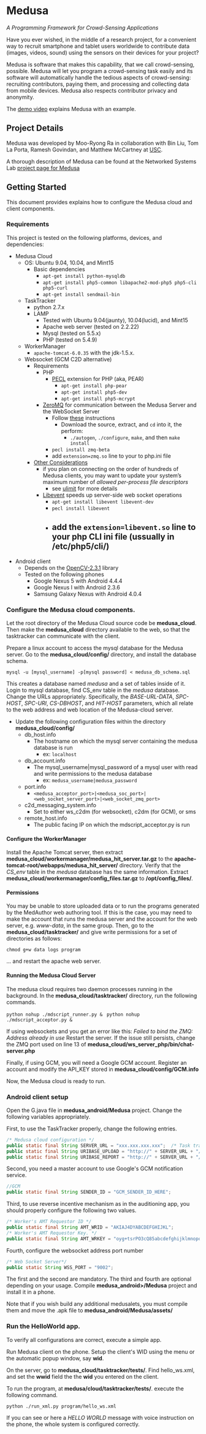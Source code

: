 # Medusa
*A Programming Framework for Crowd-Sensing Applications*

Have you ever wished, in the middle of a research project, for a 
convenient way to recruit smartphone and tablet users worldwide 
to contribute data (images, videos, sound) using the sensors on 
their devices for your project?

Medusa is software that makes this capability, that we call 
crowd-sensing, possible. Medusa will let you program a crowd-sensing 
task easily and its software will automatically handle the tedious 
aspects of crowd-sensing: recruiting contributors, paying them, 
and processing and collecting data from mobile devices. 
Medusa also respects contributor privacy and anonymity.

The [demo video](http://www.youtube.com/watch?v=jL1dGA21ciA) explains 
Medusa with an example.

## Project Details

Medusa was developed by Moo-Ryong Ra in collaboration with Bin Liu, Tom La Porta, Ramesh Govindan, and Matthew McCartney at [USC](http://www.usc.edu).

A thorough description of Medusa can be found at the Networked Systems Lab [project page for Medusa](http://nsl.cs.usc.edu/Projects/Medusa) 

## Getting Started

This document provides explains how to configure the Medusa cloud and client components.

### Requirements

This project is tested on the following platforms, devices, and dependencies:

- Medusa Cloud
    - OS: Ubuntu 9.04, 10.04, and Mint15
        - Basic dependencies
            - ```apt-get install python-mysqldb```
            - ```apt-get install php5-common libapache2-mod-php5 php5-cli php5-curl```
            - ```apt-get install sendmail-bin```
    - TaskTracker
        - python 2.7.x
        - LAMP
            - Tested with Ubuntu 9.04(jaunty), 10.04(lucid), and Mint15
            - Apache web server (tested on 2.2.22)
            - Mysql (tested on 5.5.x)
            - PHP (tested on 5.4.9)
    - WorkerManager
        - ```apache-tomcat-6.0.35``` with the jdk-1.5.x.
    - Websocket (GCM C2D alternative)
        - Requirements
            - PHP
                - [PECL](http://pecl.php.net/) extension for PHP (aka, PEAR)
                    - ```apt-get install php-pear```
                    - ```apt-get install php5-dev```
                    - ```apt-get install php5-mcrypt```
            - [ZeroMQ](http://zeromq.org/) for communication between the Medusa Server and the  WebSocket Server
                - Follow [these](http://zeromq.org/bindings:php) instructions
                    - Download the source, extract, and ```cd``` into it, the perform:
                        - ```./autogen```, ```./configure```, ```make```, and then ```make install```
                - ```pecl install zmq-beta```
                - add ```extension=zmq.so``` line to your to php.ini file
        - [Other Considerations](http://socketo.me/docs/deploy)
            - if you plan on connecting on the order of hundreds of Medusa clients, you may want to update your system’s maximum number of *allowed per-process file descriptors*
                - see [ulimit](http://ss64.com/bash/ulimit.html) for more details
            - [Libevent](http://libevent.org/) speeds up server-side web socket operations
                - ```apt-get install libevent libevent-dev```
                - ```pecl install libevent```
                - add the ```extension=libevent.so``` line to your php CLI ini file (ussually in /etc/php5/cli/)
                    - 
- Android client
    - Depends on the [OpenCV-2.3.1](http://sourceforge.net/projects/opencvlibrary/files/opencv-android/2.3.1/OpenCV-2.3.1-android-bin.tar.bz2/download) library
    - Tested on the following phones
        - Google Nexus 5 with Android 4.4.4
        - Google Nexus I with Android 2.3.6
        - Samsung Galaxy Nexus with Android 4.0.4

### Configure the Medusa cloud components.

Let the root directory of the Medusa Cloud source code be **medusa_cloud**.
Then make the **medusa_cloud** directory available to the web, so that the tasktracker can communicate with the client.

Prepare a linux account to access the mysql database for the Medusa server.
Go to the **medusa_cloud/config/** directory, and install the database schema.

```mysql -u [mysql_username] -p[mysql password] < medusa_db_schema.sql```

This creates a database named *medusa* and a set of tables inside of it.
Login to mysql database, find CS_env table in the *medusa* database. Change the URLs appropriately.
Specifically, the *BASE-URL-DATA*, *SPC-HOST*, *SPC-URI*, *CS-DBHOST*, and *HIT-HOST* parameters, which all relate to the web address and web location of the Medusa-cloud server.


- Update the following configuration files within the directory **medusa_cloud/config/**
    - db_host.info
        - The hostname on which the mysql server containing the medusa database is run
            - ex: ```localhost```
    - db_account.info
        - The mysql_username|mysql_password of a mysql user with read and write permissions to the medusa database 
            - ex: ```medusa_username|medusa_password```
    - port.info
        - ```<medusa_acceptor_port>|<medusa_soc_port>|<web_socket_server_port>|<web_socket_zmq_port>```
    - c2d_messaging_system.info
        - Set to either ws_c2dm (for websocket), c2dm (for GCM), or sms
    - remote_host.info
        - The public facing IP on which the mdscript_acceptor.py is run

#### Configure the WorkerManager
Install the Apache Tomcat server, then extract **medusa_cloud/workermanager/medusa_hit_server.tar.gz** to the **apache-tomcat-root/webapps/medusa_hit_server/** directory. 
Verify that the *CS_env* table in the *medusa* database has the same information.
Extract **medusa_cloud/workermanager/config_files.tar.gz** to **/opt/config_files/**.

#### Permissions
You may be unable to store uploaded data or to run the programs generated by the MedAuthor web authoring tool. 
If this is the case, you may need to make the account that runs the medusa server and the account for the web server, e.g. *www-data*, in the same group. Then, go to the **medusa_cloud/tasktracker/** and give write permissions for a set of directories as follows:

```chmod g+w data logs program```

... and restart the apache web server.

#### Running the Medusa Cloud Server

The medusa cloud requires two daemon processes running in the background. 
In the **medusa_cloud/tasktracker/** directory, run the following commands.

```python nohup ./mdscript_runner.py & ```
```python nohup ./mdscript_acceptor.py & ```

If using websockets and you get an error like this:
*Failed to bind the ZMQ: Address already in use* 
Restart the server. 
If the issue still persists, change the ZMQ port used on line 13 of **medusa_cloud/ws_server_php/bin/chat-server.php**

Finally, if using GCM, you will need a Google GCM account. Register an account and modify the API_KEY stored in **medusa_cloud/config/GCM.info**

Now, the Medusa cloud is ready to run.

### Android client setup

Open the G.java file in **medusa_android/Medusa** project. Change the following variables appropriately.

First, to use the TaskTracker properly, change the following entries.

```java
/* Medusa cloud configuration */
public static final String SERVER_URL = "xxx.xxx.xxx.xxx";  /* Task tracker location */
public static final String URIBASE_UPLOAD = "http://" + SERVER_URL + "/Medusa/medusa-cloud/tasktracker/web_tt_upload.php";
public static final String URIBASE_REPORT = "http://" + SERVER_URL + "/Medusa/medusa-cloud/tasktracker/web_tt_service.php";
```

Second, you need a master account to use Google's GCM notification service.

```java
//GCM
public static final String SENDER_ID = "GCM_SENDER_ID_HERE";
```

Third, to use reverse incentive mechanism as in the auditioning app, you should properly configure the following two values.

```java
/* Worker's AMT Requestor ID */
public static final String AMT_WRID = "AKIAJ4DYABCDEFGHIJKL";
/* Worker's AMT Requestor Key. */
public static final String AMT_WRKEY = "oyg+tsrPO3cQ85abcdefghijklmnopqrstuvwxyz";
```

Fourth, configure the websocket address port number

```java
/* Web Socket Server*/
public static String WSS_PORT = "9002";
```

The first and the second are mandatory. The third and fourth are optional depending on your usage. Compile **medusa_android>/Medusa** project and install it in a phone.

Note that if you wish build any additional medusalets, you must compile them and move the .apk file to **medusa_android/Medusa/assets/**

### Run the HelloWorld app.
To verify all configurations are correct, execute a simple app.

Run Medusa client on the phone. Setup the client's WID using the menu or the automatic popup window, say **wid**.

On the server, go to **medusa_cloud/tasktracker/tests/**. Find hello_ws.xml, and set the **wwid** field the the **wid** you entered on the client.

To run the program, at **medusa/cloud/tasktracker/tests/**. execute the following command.

```python ./run_xml.py program/hello_ws.xml```

If you can see or here a *HELLO WORLD* message with voice instruction on the phone, the whole system is configured correctly.
